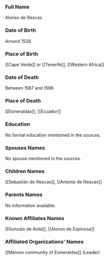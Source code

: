 ### Full Name
Alonso de Illescas

### Date of Birth
Around 1528

### Place of Birth
[[Cape Verde]] or [[Tenerife]], [[Western Africa]]

### Date of Death
Between 1587 and 1596

### Place of Death
[[Esmeraldas]], [[Ecuador]]

### Education
No formal education mentioned in the sources.

### Spouses Names
No spouse mentioned in the sources.

### Children Names
[[Sebastián de Illescas]], [[Antonio de Illescas]]

### Parents Names
No information available.

### Known Affiliates Names
[[Gonzalo de Avila]], [[Alonso de Espinosa]]

### Affiliated Organizations' Names
[[Maroon community of Esmeraldas]] (Leader)